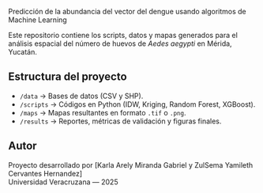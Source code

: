 Predicción de la abundancia del vector del dengue usando algoritmos de Machine Learning

Este repositorio contiene los scripts, datos y mapas generados para el análisis espacial del número de huevos de *Aedes aegypti* en Mérida, Yucatán.

## Estructura del proyecto
- `/data` → Bases de datos (CSV y SHP).
- `/scripts` → Códigos en Python (IDW, Kriging, Random Forest, XGBoost).
- `/maps` → Mapas resultantes en formato `.tif` o `.png`.
- `/results` → Reportes, métricas de validación y figuras finales.

## Autor
Proyecto desarrollado por [Karla Arely Miranda Gabriel y ZulSema Yamileth Cervantes Hernandez]  
Universidad Veracruzana — 2025
